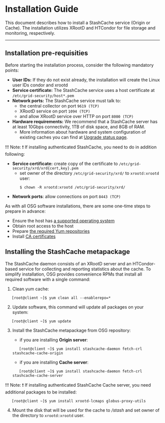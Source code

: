 # Installation Guide

This document describes how to install a StashCache service (Origin or Cache). The installation utilizes XRootD and HTCondor for file storage and monitoring, respectively.

---

## Installation pre-requisities

Before starting the installation process, consider the following mandatory points:

* __User IDs:__ If they do not exist already, the installation will create the Linux user IDs condor and xrootd
* __Service certificate:__ The StashCache service uses a host certificate at `/etc/grid-security/host*.pem`
* __Network ports:__ The StashCache service must talk to:
   * the central collector on port `9619 (TCP)` 
   * XRootD service on port `1094 (TCP)`
   * and allow XRootD service over HTTP on port `8000 (TCP)`
* __Hardware requirements:__ We recommend that a StashCache server has at least 10Gbps connectivity, 1TB of disk space, and 8GB of RAM. 
   * More information about hardware and system configuration of existing caches you can find at [Upgrade status page](../ops/upgrades.md).

!!! Note:
:heavy_exclamation_mark: If installing authenticated StashCache, you need to do in addition following:
* __Service certificate:__ create copy of the certificate to `/etc/grid-security/xrd/xrd{cert,key}.pem`
   * set owner of the directory `/etc/grid-security/xrd/` to `xrootd:xrootd` user:
      ```
      $ chown -R xrootd:xrootd /etc/grid-security/xrd/
      ```
* __Network ports__: allow connections on port `8443 (TCP)` 

As with all OSG software installations, there are some one-time steps to prepare in advance:

* Ensure the host has [a supported operating system](https://twiki.grid.iu.edu/bin/view/Documentation/Release3/SupportedOperatingSystems)
* Obtain root access to the host
* Prepare [the required Yum repositories](https://twiki.grid.iu.edu/bin/view/Documentation/Release3/YumRepositories)
* Install [CA certificates](https://twiki.grid.iu.edu/bin/view/Documentation/Release3/InstallCertAuth)

## Installing the StashCache metapackage

The StashCache daemon consists of an XRootD server and an HTCondor-based service for collecting and reporting statistics about the cache. To simplify installation, OSG provides convenience RPMs that install all required software with a single command:

1. Clean yum cache:
```
   [root@client ~]$ yum clean all --enablerepo=*
```

2. Update software, this command will update all packages on your system:
```
   [root@client ~]$ yum update
```

3. Install the StashCache metapackage from OSG repository:

   * if you are installing __Origin server__:
   ```
      [root@client ~]$ yum install stashcache-daemon fetch-crl stashcache-cache-origin
   ```
   * if you are installing __Cache server__:
   ```
      [root@client ~]$ yum install stashcache-daemon fetch-crl stashcache-cache-server
   ```

!!! Note: 
:heavy_exclamation_mark: If installing authenticated StashCache Cache server, you need additional packages to be installed:
```
   [root@client ~]$ yum install xrootd-lcmaps globus-proxy-utils
```

4. Mount the disk that will be used for the cache to */stash* and set owner of the directory to `xrootd:xrootd` user.
